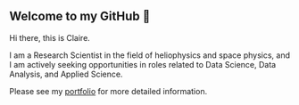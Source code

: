 ## Welcome to my GitHub 👋

Hi there, this is Claire.

I am a Research Scientist in the field of heliophysics and space physics, and I am actively seeking opportunities in roles related to Data Science, Data Analysis, and Applied Science.

Please see my [portfolio](https://ychenxastra.github.io/) for more detailed information.
